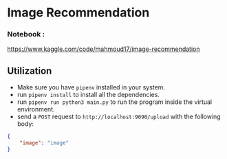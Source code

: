 # Image Recommendation

### Notebook : 
https://www.kaggle.com/code/mahmoud17/image-recommendation

## Utilization

- Make sure you have `pipenv` installed in your system.
- run `pipenv install` to install all the dependencies.
- run `pipenv run python3 main.py` to run the program inside the virtual environment.
- send a `POST` request to `http://localhost:9090/upload` with the following body:

```json
{
    "image": "image"
}
```
